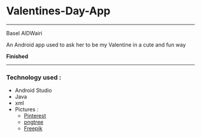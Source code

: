 # Valentines-Day-App

___

Basel AlDWairi

An Android app used to ask her to be my Valentine in a cute and fun way


**Finished**
___

### Technology used :
- Android Studio
- Java
- xml
- Pictures : 
  - [Pinterest][1]
  - [pngtree][2]
  - [Freepik][3]

[1]: https://www.pinterest.com/ 'pinterest'
[2]: https://pngtree.com/ 'pngtree'
[3]: https://www.freepik.com/ 'freepik'
